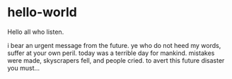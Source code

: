 # hello-world

Hello all who listen.

i bear an urgent message from the future. ye who do not heed my words, suffer at your own peril. today was a terrible day for mankind. mistakes were made, skyscrapers fell, and people cried. to avert this future disaster you must...
